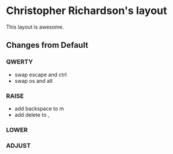 # Christopher Richardson's layout

This layout is awesome.

## Changes from Default

### QWERTY

- swap escape and ctrl
- swap os and alt

### RAISE

- add backspace to m
- add delete to ,

### LOWER

### ADJUST
